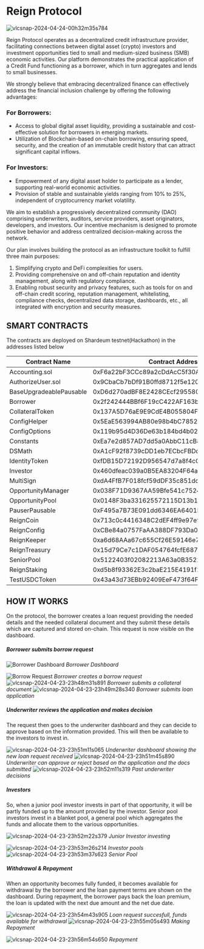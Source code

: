 # Reign Protocol

![vlcsnap-2024-04-24-00h32m35s784](https://github.com/DeograciousAggrey/ReignProtocol_Shardeum/assets/68210234/48d0ce8a-2bf3-4db4-bca6-7a726a6ee20d)


Reign Protocol operates as a decentralized credit infrastructure provider, facilitating connections between digital asset (crypto) investors and investment opportunities tied to small and medium-sized business (SMB) economic activities. Our platform demonstrates the practical application of a Credit Fund functioning as a borrower, which in turn aggregates and lends to small businesses.

We strongly believe that embracing decentralized finance can effectively address the financial inclusion challenge by offering the following advantages:

### For Borrowers:
- Access to global digital asset liquidity, providing a sustainable and cost-effective solution for borrowers in emerging markets.
- Utilization of Blockchain-based on-chain borrowing, ensuring speed, security, and the creation of an immutable credit history that can attract significant capital inflows.

### For Investors:
- Empowerment of any digital asset holder to participate as a lender, supporting real-world economic activities.
- Provision of stable and sustainable yields ranging from 10% to 25%, independent of cryptocurrency market volatility.

We aim to establish a progressively decentralized community (DAO) comprising underwriters, auditors, service providers, asset originators, developers, and investors. Our incentive mechanism is designed to promote positive behavior and address centralized decision-making across the network.

Our plan involves building the protocol as an infrastructure toolkit to fulfill three main purposes:
1. Simplifying crypto and DeFi complexities for users.
2. Providing comprehensive on and off-chain reputation and identity management, along with regulatory compliance.
3. Enabling robust security and privacy features, such as tools for on and off-chain credit scoring, reputation management, whitelisting, compliance checks, decentralized data storage, dashboards, etc., all integrated with encryption and security measures.

## SMART CONTRACTS
The contracts are deployed on Shardeum testnet(Hackathon) in the addresses listed below

| Contract Name            | Contract Address                                   |
|--------------------------|----------------------------------------------------|
| Accounting.sol           | 0xF6a22bF3CCc89a2cDdAcC5f30AB7AaC11d04460C        |
| AuthorizeUser.sol        | 0x9CbaCb7bDf91B0ffd8712f5e120bA15e8D42F61d        |
| BaseUpgradeablePausable  | 0xD6d270adBF8E2428CEcf2955803a56f68686a4ee        |
| Borrower                 | 0x2f242444BBf6F19cC422AF163bFa83a4D6378Fbc        |
| CollateralToken          | 0x137A5D76aE9E9CdE4B055804F8618DB3a94c9D0b        |
| ConfigHelper             | 0x5EaE563994AB80e98b4bC7852426FDf627ca51CF        |
| ConfigOptions            | 0x119b95d4D36De63b184bd4b022aC4C2f9cFDcB27        |
| Constants                | 0xEa7e2d857AD7dd5a0AbbC11cB8668e55D2F434ED        |
| DSMath                   | 0xA1cF92f8739cDD1eb7ECbcFBDd1E623B96D5AD22        |
| IdentityToken            | 0xfDB15D72192D956547d7a8f4cC73d950d0d12975        |
| Investor                 | 0x460dfeac039a0B5EA83204F64a54D2c48946D9ac        |
| MultiSign                | 0xdA4FfB7F018fcf59dDF35c851dcb7C1E08abB032        |
| OpportunityManager       | 0x038F71D9367AA59Bfe541c752457851ccB095285        |
| OpportunityPool          | 0x0148F3ba331625572115D13b1Ef3Ff5eb52D19D9        |
| PauserPausable           | 0xF495a7B73E091dd6346EA6401E29cDbbBf42D6d3        |
| ReignCoin                | 0x713c0c4416348C2dEF4ff9e97e90a6a8300eb7b3        |
| ReignConfig              | 0xCBe84a0757FaAA388DF793Da0cfDe8C89Fa2e7Ec        |
| ReignKeeper              | 0xa6d68AAa67c655Cf26E59146e740D2F1B29ce28e        |
| ReignTreasury            | 0x15d79Ce7c1DAF054764fcfE68764EEA51f02b47C        |
| SeniorPool               | 0x5122403f02082213A63a0B35219FEF4Df6fAf78e        |
| ReignStaking             | 0xd5b8f93362E3c2baE215E4191f1C3A090758AB27        |
| TestUSDCToken            | 0x43a43d73EBb92409EeF473f64F67F86FD26E5F35        |


## HOW IT WORKS
On the protocol, the borrower creates a loan request providing the needed details and the needed collateral document and they submit these details which are captured and stored on-chain. This request is now visible on the dashboard.

##### Borrower submits borrow request
![Borrower Dashboard](https://github.com/DeograciousAggrey/ReignProtocol_Shardeum/assets/68210234/f6eb569e-e6f9-4fd1-be99-2ef0893ef68e)
*Borrower Dashboard* 

![Borrow Request](https://github.com/DeograciousAggrey/ReignProtocol_Shardeum/assets/68210234/aa2730b4-0a5a-42c6-8a9a-9ce0dadb361e)
*Borrower creates a borrow request*
![vlcsnap-2024-04-23-23h48m31s891](https://github.com/DeograciousAggrey/ReignProtocol_Shardeum/assets/68210234/68152455-5ad9-4513-be61-8bff0f2731f6)
*Borrower submits a collateral document*
![vlcsnap-2024-04-23-23h49m28s340](https://github.com/DeograciousAggrey/ReignProtocol_Shardeum/assets/68210234/9ab9495a-f9cf-4a8e-8e74-4394930dc84c)
*Borrower submits loan application*

##### Underwriter reviews the application and makes decision
The request then goes to the underwriter dashboard and they can decide to approve based on the information provided. This will then be available to the investors to invest in. 

![vlcsnap-2024-04-23-23h51m11s065](https://github.com/DeograciousAggrey/ReignProtocol_Shardeum/assets/68210234/4e006327-12d0-4651-93a0-4c77a9405a3c)
*Underwriter dashboard showing the new loan request received*
![vlcsnap-2024-04-23-23h51m45s890](https://github.com/DeograciousAggrey/ReignProtocol_Shardeum/assets/68210234/51866a5f-d005-489b-96c9-f6a66cd6e72c)
*Underwriter can approve or reject based on the application and the docs submitted*
![vlcsnap-2024-04-23-23h52m11s319](https://github.com/DeograciousAggrey/ReignProtocol_Shardeum/assets/68210234/59f77aef-10da-4436-aec6-8e046b99d8f2)
*Past underwriter decisions*

##### Investors 
So, when a junior pool investor invests in part of that opportunity, it will be partly funded up to the amount provided by the investor.
Senior pool investors invest in a blanket pool, a general pool which aggregates the funds and allocate them to the various opportunities.


![vlcsnap-2024-04-23-23h52m22s379](https://github.com/DeograciousAggrey/ReignProtocol_Shardeum/assets/68210234/5143bf6c-a822-4eeb-97b7-cebdcb026653)
*Junior Investor investing*

![vlcsnap-2024-04-23-23h53m26s214](https://github.com/DeograciousAggrey/ReignProtocol_Shardeum/assets/68210234/ce24ae71-9e0c-48c5-ba18-6d56ad964811)
*Investor pools*
![vlcsnap-2024-04-23-23h53m37s623](https://github.com/DeograciousAggrey/ReignProtocol_Shardeum/assets/68210234/74f50a02-1b93-40d5-97a1-856165aca0c5)
*Senior Pool*

##### Withdrawal & Repayment
When an opportunity becomes fully funded, it becomes available for withdrawal by the borrower and the loan payment terms are shown on the dashboard. During repayment, the borrower pays back the loan premium, the loan is updated with the next due amount and the net due date.

![vlcsnap-2024-04-23-23h54m43s905](https://github.com/DeograciousAggrey/ReignProtocol_Shardeum/assets/68210234/8a05fdd2-a8c9-44c8-90d3-882fa60699eb)
*Loan request succesfull, funds available for withdrawal*
![vlcsnap-2024-04-23-23h55m05s493](https://github.com/DeograciousAggrey/ReignProtocol_Shardeum/assets/68210234/ed5b1ee0-8dab-4e09-91c4-a63c8fc11e64)
*Making Repayment*

![vlcsnap-2024-04-23-23h56m54s650](https://github.com/DeograciousAggrey/ReignProtocol_Shardeum/assets/68210234/faf282cb-0b89-4ffd-8d12-f4727425b1ee)
*Repayment*
